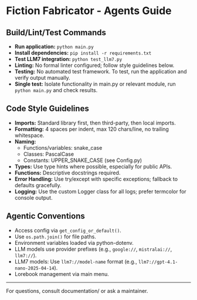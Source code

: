 # Fiction Fabricator - Agents Guide

## Build/Lint/Test Commands
- **Run application:** `python main.py`
- **Install dependencies:** `pip install -r requirements.txt`
- **Test LLM7 integration:** `python test_llm7.py`
- **Linting:** No formal linter configured; follow style guidelines below.
- **Testing:** No automated test framework. To test, run the application and verify output manually.
- **Single test:** Isolate functionality in main.py or relevant module, run `python main.py` and check results.

## Code Style Guidelines
- **Imports:** Standard library first, then third-party, then local imports.
- **Formatting:** 4 spaces per indent, max 120 chars/line, no trailing whitespace.
- **Naming:**
  - Functions/variables: snake_case
  - Classes: PascalCase
  - Constants: UPPER_SNAKE_CASE (see Config.py)
- **Types:** Use type hints where possible, especially for public APIs.
- **Functions:** Descriptive docstrings required.
- **Error Handling:** Use try/except with specific exceptions; fallback to defaults gracefully.
- **Logging:** Use the custom Logger class for all logs; prefer termcolor for console output.

## Agentic Conventions
- Access config via `get_config_or_default()`.
- Use `os.path.join()` for file paths.
- Environment variables loaded via python-dotenv.
- LLM models use provider prefixes (e.g., `google://`, `mistralai://`, `llm7://`).
- LLM7 models: Use `llm7://model-name` format (e.g., `llm7://gpt-4.1-nano-2025-04-14`).
- Lorebook management via main menu.

---
For questions, consult documentation/ or ask a maintainer.
